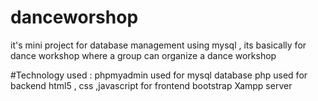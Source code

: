 # danceworshop
it's mini project for database management using mysql , its basically for dance workshop where a group can organize a dance workshop  

#Technology used :
          phpmyadmin used for mysql database
          php used for backend
          html5 , css ,javascript for frontend
          bootstrap
          Xampp server
          
